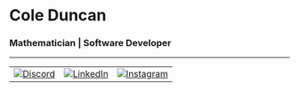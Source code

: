 <h1>Cole Duncan</h1>
<h3>Mathematician | Software Developer</h3>

---

<table>
  <tr>
    <td>
      <a href="https://discord.com/users/454013714958647306">
        <img src="https://img.shields.io/badge/Discord-5865F2?style=for-the-badge&logo=discord&logoColor=white" alt="Discord">
      </a>
    </td>
    <td>
      <a href="https://www.linkedin.com/in/colestephenduncan/">
        <img src="https://img.shields.io/badge/LinkedIn-0077B5?style=for-the-badge&logo=linkedin&logoColor=white" alt="LinkedIn">
      </a>
    </td>
    <td>
      <a href="https://www.instagram.com/coleduncan_/">
        <img src="https://img.shields.io/badge/Instagram-E4405F?style=for-the-badge&logo=instagram&logoColor=white" alt="Instagram">
      </a>
    </td>
  </tr>
</table>
